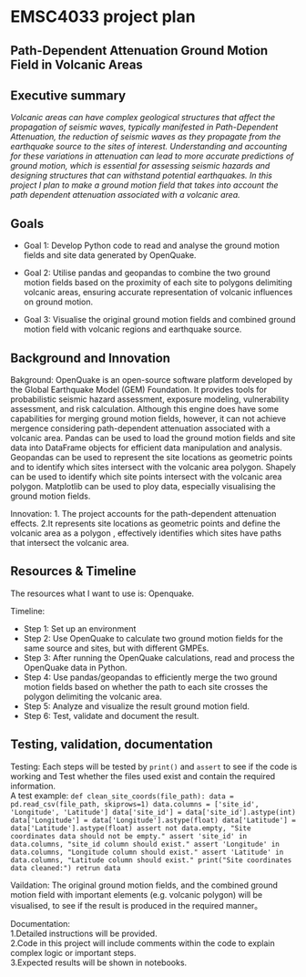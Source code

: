 # EMSC4033 project plan

## Path-Dependent Attenuation Ground Motion Field in Volcanic Areas

## Executive summary
_Volcanic areas can have complex geological structures that affect the propagation of seismic waves, typically manifested in Path-Dependent Attenuation, the reduction of seismic waves as they propagate from the earthquake source to the sites of interest.
Understanding and accounting for these variations in attenuation can lead to more accurate predictions of ground motion, which is essential for assessing seismic hazards and designing structures that can withstand potential earthquakes.
In this project I plan to  make a ground motion field that takes into account the  path dependent attenuation associated with a volcanic area._

## Goals

- Goal 1: Develop Python code to read and analyse the ground motion fields and site data generated by OpenQuake.

- Goal 2: Utilise pandas and geopandas to combine the two ground motion fields based on the proximity of each site to polygons delimiting volcanic areas, ensuring accurate representation of volcanic influences on ground motion.

- Goal 3: Visualise the original ground motion fields and combined ground motion field with volcanic regions and earthquake source.


## Background and Innovation  

Bakground: OpenQuake is an open-source software platform developed by the Global Earthquake Model (GEM) Foundation. It provides tools for probabilistic seismic hazard assessment, exposure modeling, vulnerability assessment, and risk calculation. Although this engine does have some capabilities for merging ground motion fields, however, it can not achieve mergence considering path-dependent attenuation associated with a volcanic area. Pandas can be used to load the ground motion fields and site data into DataFrame objects for efficient data manipulation and analysis. Geopandas can be used to represent the site locations as geometric points and to identify which sites intersect with the volcanic area polygon. Shapely can be used to identify which site points intersect with the volcanic area polygon. Matplotlib can be used to ploy data, especially visualising the ground motion fields.

Innovation: 1. The project accounts for the path-dependent attenuation effects. 2.It represents site locations as geometric points and define the volcanic area as a polygon , effectively identifies which sites have paths that intersect the volcanic area.

## Resources & Timeline

The resources what I want to use is: Openquake.

Timeline:
- Step 1: Set up an environment
- Step 2: Use OpenQuake to calculate two ground motion fields for the same source and sites, but with different GMPEs.
- Step 3: After running the OpenQuake calculations, read and process the OpenQuake data in Python.
- Step 4: Use pandas/geopandas to efficiently merge the two ground motion fields based on whether the path to each site crosses the polygon delimiting the volcanic area.
- Step 5: Analyze and visualize the result ground motion field.
- Step 6: Test, validate and document the result. 

## Testing, validation, documentation

Testing: Each steps will be tested by `print()` and `assert` to see if the code is working and Test whether the files used exist and contain the required information.  
  A test example: `def clean_site_coords(file_path):
    data = pd.read_csv(file_path, skiprows=1)
    data.columns = ['site_id', 'Longitude', 'Latitude']
    data['site_id'] = data['site_id'].astype(int)
    data['Longitude'] = data['Longitude'].astype(float)
    data['Latitude'] = data['Latitude'].astype(float)
    assert not data.empty, "Site coordinates data should not be empty."
    assert 'site_id' in data.columns, "site_id column should exist."
    assert 'Longitude' in data.columns, "Longitude column should exist."
    assert 'Latitude' in data.columns, "Latitude column should exist."
    print("Site coordinates data cleaned:")
    retrun data`


Vaildation: The original ground motion fields, and the combined ground motion field with important elements (e.g. volcanic polygon) will be visualised, to see if the result is produced in the required manner。


Documentation:  
1.Detailed instructions will be provided.  
2.Code in this project will include comments within the code to explain complex logic or important steps.  
3.Expected results will be shown in notebooks.
